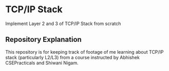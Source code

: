 # TCP/IP Stack
Implement Layer 2 and 3 of TCP/IP Stack from scratch

## Repository Explanation
This repository is for keeping track of footage of me learning about TCP/IP stack (particularly L2/L3) from a course instructed by Abhishek CSEPracticals and Shiwani Nigam.
